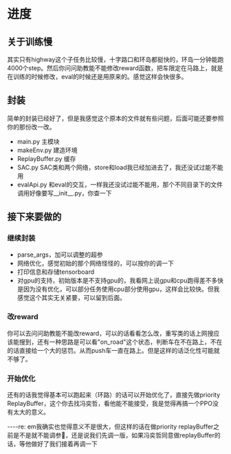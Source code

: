 # 进度

## 关于训练慢

其实只有highway这个子任务比较慢，十字路口和环岛都挺快的，环岛一分钟能跑4000个step。然后你问问助教能不能修改reward函数，把车限定在马路上，就是在训练的时候修改，eval的时候还是用原来的。感觉这样会快很多。

## 封装

简单的封装已经好了，但是我感觉这个原本的文件就有些问题，后面可能还要参照你的那份改一改。

- main.py 主模块
- makeEnv.py 建造环境
- ReplayBuffer.py 缓存
- SAC.py SAC类和两个网络，store和load我已经加进去了，我还没试过能不能用
- evalApi.py 和eval的交互，一样我还没试过能不能用，那个不同目录下的文件调用好像要写__init__.py，你查一下

## 接下来要做的

### 继续封装

- parse_args，加可以调整的超参
- 网络优化，感觉初始的那个网络怪怪的，可以按你的调一下
- 打印信息和存储tensorboard
- 对gpu的支持，初始版本是不支持gpu的，我看网上说gpu和cpu跑得差不多快是因为没有优化，可以部分任务使用cpu部分使用gpu，这样会比较快。但我感觉这个其实无关紧要，可以留到后面。

### 改reward

你可以去问问助教能不能改reward，可以的话看看怎么改，重写类的话上网搜应该能搜到，还有一种思路是可以看"on_road"这个状态，判断车在不在路上，不在的话直接给一个大的惩罚。从而push车一直在路上。但是这样的话泛化性可能就不够了。

### 开始优化

还有的话我觉得基本可以跑起来（环路）的话可以开始优化了，直接先做priority ReplayBuffer，这个你去找冯奕哲，看他能不能接受，我是觉得再搞一个PPO没有太大的意义。

  ----re: em我确实也觉得意义不是很大，但这样的话在做priority replayBuffer之前是不是就不能调参🤔，还是说我们先调一版，如果冯奕哲同意做replayBuffer的话，等他做好了我们接着再调一下
